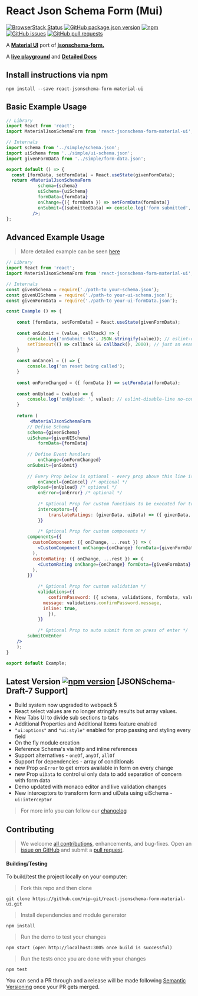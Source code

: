 # React Json Schema Form \(Mui\)

[![BrowserStack Status](https://automate.browserstack.com/badge.svg?badge_key=MzZ5RE5vdml6Yk5EM0JTZ3l5cGxJKzVLRWlqNVdHbDkzdkprejFkSWZtZz0tLTdxdGFIY3F5a2pXSmNMM2ZLaVMwQ3c9PQ==--74a6da6f146182f21dbe380708e81c257b1cefab%)](https://automate.browserstack.com/public-build/MzZ5RE5vdml6Yk5EM0JTZ3l5cGxJKzVLRWlqNVdHbDkzdkprejFkSWZtZz0tLTdxdGFIY3F5a2pXSmNMM2ZLaVMwQ3c9PQ==--74a6da6f146182f21dbe380708e81c257b1cefab%) [![GitHub package.json version](https://img.shields.io/github/package-json/v/vip-git/react-jsonschema-form-material-ui?style=plastic)](https://github.com/vip-git/react-jsonschema-form-material-ui) [![npm](https://img.shields.io/npm/dt/react-jsonschema-form-material-ui)](https://www.npmjs.com/package/react-jsonschema-form-material-ui) [![GitHub issues](https://img.shields.io/github/issues/vip-git/react-jsonschema-form-material-ui)](https://github.com/vip-git/react-jsonschema-form-material-ui/issues/) [![GitHub pull requests](https://img.shields.io/github/issues-pr/vip-git/react-jsonschema-form-material-ui)](https://github.com/vip-git/react-jsonschema-form-material-ui/pulls/)


A [**Material UI**](http://www.material-ui.com/) port of [**jsonschema-form.**](https://json-schema.org/)

A [**live playground**](https://react-jsonschema-form-material-ui.github56.now.sh/) and [**Detailed Docs**](https://react-json-schema.app/docs)

## Install instructions via npm

```text
npm install --save react-jsonschema-form-material-ui
```

## Basic Example Usage
```jsx
// Library
import React from 'react';
import MaterialJsonSchemaForm from 'react-jsonschema-form-material-ui';

// Internals
import schema from '../simple/schema.json';
import uiSchema from '../simple/ui-schema.json';
import givenFormData from '../simple/form-data.json';

export default () => {
  const [formData, setFormData] = React.useState(givenFormData);
  return <MaterialJsonSchemaForm 
            schema={schema} 
            uiSchema={uiSchema} 
            formData={formData} 
            onChange={({ formData }) => setFormData(formData)}
            onSubmit={(submittedData) => console.log('form submitted', submittedData)}
          />;
};
```

## Advanced Example Usage

> More detailed example can be seen [here](https://github.com/vip-git/react-jsonschema-form-material-ui/blob/master/src/demo/body/Example.jsx)

```jsx
// Library
import React from 'react';
import MaterialJsonSchemaForm from 'react-jsonschema-form-material-ui';

// Internals
const givenSchema = require('./path-to your-schema.json');
const givenUISchema = require('./path-to your-ui-schema.json');
const givenFormData = require('./path-to your-ui-formData.json');

const Example () => {
    
    const [formData, setFormData] = React.useState(givenFormData);
    
    const onSubmit = (value, callback) => {
        console.log('onSubmit: %s', JSON.stringify(value)); // eslint-disable-line no-console
        setTimeout(() => callback && callback(), 2000); // just an example in real world can be your XHR call
    }
    
    const onCancel = () => {
        console.log('on reset being called');
    }
    
    const onFormChanged = ({ formData }) => setFormData(formData);
    
    const onUpload = (value) => {
        console.log('onUpload: ', value); // eslint-disable-line no-console
    }
    
    return (
         <MaterialJsonSchemaForm
	    // Define Schema
	    schema={givenSchema}
	    uiSchema={givenUISchema}
            formData={formData}
	    
	    // Define Event handlers
            onChange={onFormChanged} 
	    onSubmit={onSubmit}
	    
	    // Every Prop below is optional - every prop above this line is required
            onCancel={onCancel} /* optional */
	    onUpload={onUpload} /* optional */
            onError={onError} /* optional */
	    
            /* Optional Prop for custom functions to be executed for transforming data */
            interceptors={{
                translateRatings: (givenData, uiData) => ({ givenData, uiData }),
            }}
	    
            /* Optional Prop for custom components */
	    components={{
		  customComponent: ({ onChange, ...rest }) => (
			<CustomComponent onChange={onChange} formData={givenFormData} uiData={givenUIData} {...rest} />
		  ),
		  customRating: ({ onChange, ...rest }) => (
			<CustomRating onChange={onChange} formData={givenFormData} uiData={givenUIData} {...rest} />
		  ),
	    }}
	    
            /* Optional Prop for custom validation */
            validations={{
                confirmPassword: ({ schema, validations, formData, value }) => value !== formData.pass1 && ({
		      message: validations.confirmPassword.message,
		      inline: true,
                }),
            }}
	    
            /* Optional Prop to auto submit form on press of enter */
	    submitOnEnter
	/>
    );
}

export default Example;
```

## Latest Version [![npm version](https://badge.fury.io/js/react-jsonschema-form-material-ui.svg)](https://react-jsonschema-form-material-ui.github56.now.sh) \[JSONSchema-Draft-7 Support]

- Build system now upgraded to webpack 5
- React select values are no longer stringify results but array values.
- New Tabs UI to divide sub sections to tabs
- Additional Properties and Additional Items feature enabled
- `"ui:options"` and `"ui:style"` enabled for prop passing and styling every field
- On the fly module creation
- Reference Schema's via http and inline references
- Support alternatives - `oneOf`, `anyOf`, `allOf`
- Support for dependencies - array of conditionals
- new Prop `onError` to get errors available in form on every change
- new Prop `uiData` to control ui only data to add separation of concern with form data
- Demo updated with monaco editor and live validation changes
- New interceptors to transform form and uiData using uiSchema - `ui:interceptor`

> For more info you can follow our [changelog](https://github.com/vip-git/react-jsonschema-form-material-ui/blob/master/changelog.md)

## Contributing 
> We welcome [all contributions](/contributing.md), enhancements, and bug-fixes. 
> Open an [issue on GitHub](https://github.com/vip-git/react-jsonschema-form-material-ui/issues) and submit a [pull request](https://github.com/vip-git/react-jsonschema-form-material-ui/pulls).

#### Building/Testing
To build/test the project locally on your computer:

> Fork this repo and then clone
```
git clone https://github.com/vip-git/react-jsonschema-form-material-ui.git
```

> Install dependencies and module generator
```
npm install
```

> Run the demo to test your changes
```
npm start (open http://localhost:3005 once build is successful)
```

> Run the tests once you are done with your changes
```
npm test
```

You can send a PR through and a release will be made following [Semantic Versioning](https://semver.org/) once your PR gets merged.
